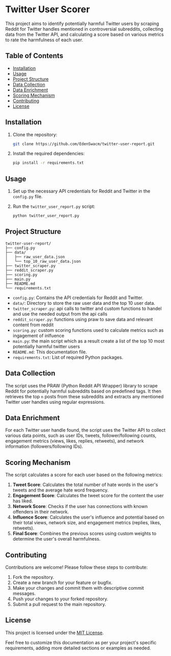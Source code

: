 # Twitter User Scorer

This project aims to identify potentially harmful Twitter users by scraping Reddit for Twitter handles mentioned in controversial subreddits, collecting data from the Twitter API, and calculating a score based on various metrics to rate the harmfulness of each user.

## Table of Contents

- [Installation](#installation)
- [Usage](#usage)
- [Project Structure](#project-structure)
- [Data Collection](#data-collection)
- [Data Enrichment](#data-enrichment)
- [Scoring Mechanism](#scoring-mechanism)
- [Contributing](#contributing)
- [License](#license)

## Installation

1. Clone the repository:

   ```bash
   git clone https://github.com/EdenSwacm/twitter-user-report.git
   ```

2. Install the required dependencies:

   ```bash
   pip install -r requirements.txt
   ```

## Usage

1. Set up the necessary API credentials for Reddit and Twitter in the `config.py` file.
2. Run the `twitter_user_report.py` script:

   ```bash
   python twitter_user_report.py
   ```

## Project Structure

```
twitter-user-report/
├── config.py
├── data/
│   ├── raw_user_data.json
│   └── top_10_raw_user_data.json
├── twitter_scraper.py
├── reddit_scraper.py
├── scoring.py
├── main.py
├── README.md
└── requirements.txt
```

- `config.py`: Contains the API credentials for Reddit and Twitter.
- `data/`: Directory to store the raw user data and the top 10 user data.
- `twitter_scraper.py`: api calls to twitter and custom functions to handel and use the needed output from the api calls
- `reddit_scraper.py`: functions using praw to save data and relevant content from reddit
- `scoring.py`: custom scoring functions used to calculate metrics such as ingagement of inlfuence
- `main.py`: the main script which as a result create a list of the top 10 most potentially harmful twitter users
- `README.md`: This documentation file.
- `requirements.txt`: List of required Python packages.

## Data Collection

The script uses the PRAW (Python Reddit API Wrapper) library to scrape Reddit for potentially harmful subreddits based on predefined tags. It then retrieves the top `n` posts from these subreddits and extracts any mentioned Twitter user handles using regular expressions.

## Data Enrichment

For each Twitter user handle found, the script uses the Twitter API to collect various data points, such as user IDs, tweets, follower/following counts, engagement metrics (views, likes, replies, retweets), and network information (followers/following IDs).

## Scoring Mechanism

The script calculates a score for each user based on the following metrics:

1. **Tweet Score**: Calculates the total number of hate words in the user's tweets and the average hate word frequency.
2. **Engagement Score**: Calculates the tweet score for the content the user has liked.
3. **Network Score**: Checks if the user has connections with known offenders in their network.
4. **Influence Score**: Calculates the user's influence and potential based on their total views, network size, and engagement metrics (replies, likes, retweets).
5. **Final Score**: Combines the previous scores using custom weights to determine the user's overall harmfulness.

## Contributing

Contributions are welcome! Please follow these steps to contribute:

1. Fork the repository.
2. Create a new branch for your feature or bugfix.
3. Make your changes and commit them with descriptive commit messages.
4. Push your changes to your forked repository.
5. Submit a pull request to the main repository.

## License

This project is licensed under the [MIT License](LICENSE).

Feel free to customize this documentation as per your project's specific requirements, adding more detailed sections or examples as needed.
